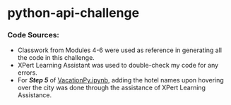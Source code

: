 # python-api-challenge

### Code Sources:
- Classwork from Modules 4-6 were used as reference in generating all the code in this challenge.
- XPert Learning Assistant was used to double-check my code for any errors.
- For ***Step 5*** of [VacationPy.ipynb](Starter_Code/VacationPy.ipynb), adding the hotel names upon hovering over the city was done through the assistance of XPert Learning Assistance.